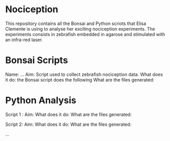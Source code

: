 # Nociception
This repository contains all the Bonsai and Python scriots that Elisa Clemente is using to analyse her exciting nociception experiments.
The experiments consists in zebrafish embedded in agarose and stimulated with an infra-red laser. 

# Bonsai Scripts
Name: ...
Aim: Script used to collect zebrafish nociception data. 
What does it do: the Bonsai script does the following
What are the files generated:


# Python Analysis

Script 1 : 
Aim:
What does it do:
What are the files generated:

Script 2: 
Aim:
What does it do:
What are the files generated:

...

